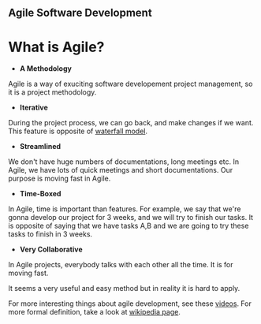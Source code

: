 ## Agile Software Development

# What is Agile?

* **A Methodology**

Agile is a way of exuciting software developement project management, so it is a project methodology.

* **Iterative**

During the project process, we can go back, and make changes if we want. This feature is opposite of [waterfall model](https://en.wikipedia.org/wiki/Waterfall_model).

* **Streamlined**

We don't have huge numbers of documentations, long meetings etc. In Agile, we have lots of quick meetings and short documentations. Our purpose is moving fast in Agile.

* **Time-Boxed**

In Agile, time is important than features. For example, we say that we're gonna develop our project for 3 weeks, and we will try to finish our tasks. It is opposite of saying that we have tasks A,B and we are going to try these tasks to finish in 3 weeks.

* **Very Collaborative**

In Agile projects, everybody talks with each other all the time. It is for moving fast. 

It seems a very useful and easy method but in reality it is hard to apply.

For more interesting things about agile development, see these [videos](https://www.youtube.com/watch?v=-zDct5d2smY&list=PL-oDrbs1HO2bXNrHyK7q3OgRWiONO80Rl). For more formal definition, take a look at [wikipedia page](https://en.wikipedia.org/wiki/Agile_software_development).